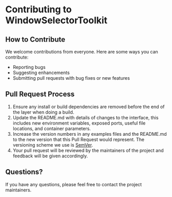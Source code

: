 # Contributing to WindowSelectorToolkit

## How to Contribute
We welcome contributions from everyone. Here are some ways you can contribute:

- Reporting bugs
- Suggesting enhancements
- Submitting pull requests with bug fixes or new features

## Pull Request Process
1. Ensure any install or build dependencies are removed before the end of the layer when doing a build.
2. Update the README.md with details of changes to the interface, this includes new environment variables, exposed ports, useful file locations, and container parameters.
3. Increase the version numbers in any examples files and the README.md to the new version that this Pull Request would represent. The versioning scheme we use is [SemVer](http://semver.org/).
4. Your pull request will be reviewed by the maintainers of the project and feedback will be given accordingly.

## Questions?
If you have any questions, please feel free to contact the project maintainers.
